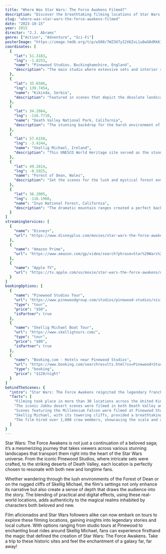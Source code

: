```yaml
---
title: "Where Was Star Wars: The Force Awakens Filmed?"
description: "Discover the breathtaking filming locations of Star Wars: The Force Awakens and explore the diverse backdrops that brought the galaxy far, far away to life."
slug: "where-was-star-wars-the-force-awakens-filmed"
date: "2023-10-15"
year: 2015
director: "J.J. Abrams"
genre: ["Action", "Adventure", "Sci-Fi"]
posterImage: "https://image.tmdb.org/t/p/w500/7WZ3U7yI2X6ZxL1u8wG0dRkK1Qb.jpg"
coordinates: [
  { 
    "lat": 51.3183, 
    "lng": -1.8253, 
    "name": "Pinewood Studios, Buckinghamshire, England", 
    "description": "The main studio where extensive sets and interior scenes were filmed."
  },
  { 
    "lat": 35.6586, 
    "lng": 139.7454, 
    "name": "Kikinda, Serbia", 
    "description": "Featured in scenes that depict the desolate landscape of Jakku."
  },
  { 
    "lat": 34.2664, 
    "lng": -116.7710, 
    "name": "Death Valley National Park, California", 
    "description": "The stunning backdrop for the harsh environment of Jakku, with its sweeping dunes and rugged terrain."
  },
  { 
    "lat": 57.6150, 
    "lng": -3.4244, 
    "name": "Skellig Michael, Ireland", 
    "description": "This UNESCO World Heritage site served as the stunning location for the Jedi Temple."
  },
  { 
    "lat": 49.2814, 
    "lng": -0.5925, 
    "name": "Forest of Dean, Wales", 
    "description": "Set the scenes for the lush and mystical forest environments of the Star Wars universe."
  },
  { 
    "lat": 36.2005, 
    "lng": -116.1960, 
    "name": "Inyo National Forest, California", 
    "description": "The dramatic mountain ranges created a perfect backdrop for various scenes."
  }
]
streamingServices: [
  {
    "name": "Disney+",
    "url": "https://www.disneyplus.com/movies/star-wars-the-force-awakens/7R5yGHfN3K0t"
  },
  {
    "name": "Amazon Prime",
    "url": "https://www.amazon.com/gp/video/search?phrase=Star%20Wars%20The%20Force%20Awakens"
  },
  {
    "name": "Apple TV",
    "url": "https://tv.apple.com/us/movie/star-wars-the-force-awakens/umc.cmc.3kg0b1gdycx1w0tt9psw9uq02"
  }
]
bookingOptions: [
  {
    "name": "Pinewood Studios Tour",
    "url": "https://www.pinewoodgroup.com/studios/pinewood-studios/visit-us/",
    "type": "tour",
    "price": "$50",
    "isPartner": true
  },
  {
    "name": "Skellig Michael Boat Tour",
    "url": "https://www.skelligtours.com/",
    "type": "tour",
    "price": "$80",
    "isPartner": true
  },
  {
    "name": "Booking.com - Hotels near Pinewood Studios",
    "url": "https://www.booking.com/searchresults.html?ss=Pinewood+Studios",
    "type": "booking",
    "price": "$120/night"
  }
]
behindTheScenes: {
  "intro": "Star Wars: The Force Awakens reignited the legendary franchise, bringing it to new heights of cinematic excellence. With breathtaking locations from around the globe, this film not only serves as a nostalgic return for fans but also introduces a new generation to the galaxy far, far away.",
  "facts": [
    "Filming took place in more than 30 locations across the United Kingdom and beyond, showcasing the film's commitment to practical effects.",
    "The iconic Jakku desert scenes were filmed in both Death Valley and the sandy landscapes of Abu Dhabi.",
    "Scenes featuring the Millennium Falcon were filmed at Pinewood Studios, utilizing spectacular sets that paid homage to the original trilogy.",
    "Skellig Michael, with its towering cliffs, provided a breathtaking backdrop for the Jedi Temple scenes, symbolizing the rich history of the Jedi Order.",
    "The film hired over 1,000 crew members, showcasing the scale and ambition behind the production of this iconic sequel."
  ]
}
---
```


<StarWarsForceAwakensGuide />

Star Wars: The Force Awakens is not just a continuation of a beloved saga; it’s a mesmerizing journey that takes viewers across various stunning landscapes that transport them right into the heart of the Star Wars universe. From the iconic Pinewood Studios, where intricate sets were crafted, to the striking deserts of Death Valley, each location is perfectly chosen to resonate with both new and longtime fans.

Whether wandering through the lush environments of the Forest of Dean or on the rugged cliffs of Skellig Michael, the film's settings not only enhance its narrative but also create a sense of depth that draws the audience into the story. The blending of practical and digital effects, using these real-world locations, adds authenticity to the magical realms inhabited by characters both beloved and new.

Film aficionados and Star Wars followers alike can now embark on tours to explore these filming locations, gaining insights into legendary stories and local culture. With options ranging from studio tours at Pinewood to enchanting boat rides around Skellig Michael, fans can experience firsthand the magic that defined the creation of Star Wars: The Force Awakens. Take a trip to these historic sites and feel the enchantment of a galaxy far, far away!